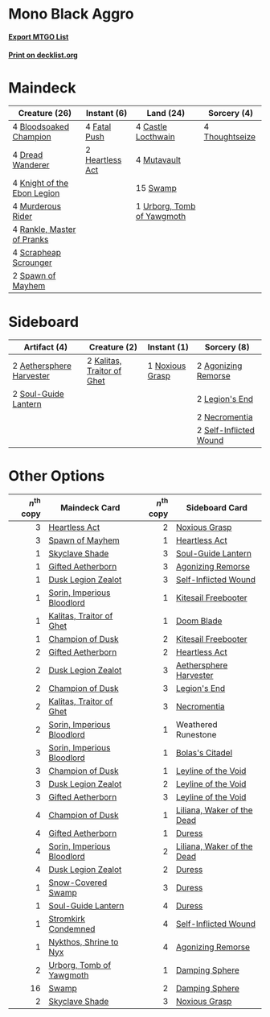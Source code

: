 # Mono Black Aggro

#### [Export MTGO List](../collection/Mono%20Black%20Aggro/Mono%20Black%20Aggro.txt)
#### [Print on decklist.org](http://decklist.org/?deckmain=4%09Bloodsoaked%20Champion%0A4%09Castle%20Locthwain%0A4%09Dread%20Wanderer%0A4%09Fatal%20Push%0A2%09Heartless%20Act%0A4%09Knight%20of%20the%20Ebon%20Legion%0A4%09Murderous%20Rider%0A4%09Mutavault%0A4%09Rankle,%20Master%20of%20Pranks%0A4%09Scrapheap%20Scrounger%0A2%09Spawn%20of%20Mayhem%0A15%09Swamp%0A4%09Thoughtseize%0A1%09Urborg,%20Tomb%20of%20Yawgmoth&deckside=2%09Aethersphere%20Harvester%0A2%09Agonizing%20Remorse%0A2%09Kalitas,%20Traitor%20of%20Ghet%0A2%09Legion's%20End%0A2%09Necromentia%0A1%09Noxious%20Grasp%0A2%09Self-Inflicted%20Wound%0A2%09Soul-Guide%20Lantern)
# Maindeck

|                                            Creature (26)                                             |                                       Instant (6)                                        |                                              Land (24)                                              |                                       Sorcery (4)                                       |
|------------------------------------------------------------------------------------------------------|------------------------------------------------------------------------------------------|-----------------------------------------------------------------------------------------------------|-----------------------------------------------------------------------------------------|
|4 [Bloodsoaked Champion](http://gatherer.wizards.com/Pages/Card/Details.aspx?multiverseid=386494)     |4 [Fatal Push](http://gatherer.wizards.com/Pages/Card/Details.aspx?multiverseid=423724)   |4 [Castle Locthwain](http://gatherer.wizards.com/Pages/Card/Details.aspx?multiverseid=473203)        |4 [Thoughtseize](http://gatherer.wizards.com/Pages/Card/Details.aspx?multiverseid=438676)|
|4 [Dread Wanderer](http://gatherer.wizards.com/Pages/Card/Details.aspx?multiverseid=426790)           |2 [Heartless Act](http://gatherer.wizards.com/Pages/Card/Details.aspx?multiverseid=479611)|4 [Mutavault](http://gatherer.wizards.com/Pages/Card/Details.aspx?multiverseid=370733)               |                                                                                         |
|4 [Knight of the Ebon Legion](http://gatherer.wizards.com/Pages/Card/Details.aspx?multiverseid=466859)|                                                                                          |15 [Swamp](http://gatherer.wizards.com/Pages/Card/Details.aspx?multiverseid=439858)                  |                                                                                         |
|4 [Murderous Rider](http://gatherer.wizards.com/Pages/Card/Details.aspx?multiverseid=473059)          |                                                                                          |1 [Urborg, Tomb of Yawgmoth](http://gatherer.wizards.com/Pages/Card/Details.aspx?multiverseid=383425)|                                                                                         |
|4 [Rankle, Master of Pranks](http://gatherer.wizards.com/Pages/Card/Details.aspx?multiverseid=473063) |                                                                                          |                                                                                                     |                                                                                         |
|4 [Scrapheap Scrounger](http://gatherer.wizards.com/Pages/Card/Details.aspx?multiverseid=417804)      |                                                                                          |                                                                                                     |                                                                                         |
|2 [Spawn of Mayhem](http://gatherer.wizards.com/Pages/Card/Details.aspx?multiverseid=457229)          |                                                                                          |                                                                                                     |                                                                                         |


# Sideboard

|                                           Artifact (4)                                            |                                            Creature (2)                                             |                                       Instant (1)                                        |                                           Sorcery (8)                                           |
|---------------------------------------------------------------------------------------------------|-----------------------------------------------------------------------------------------------------|------------------------------------------------------------------------------------------|-------------------------------------------------------------------------------------------------|
|2 [Aethersphere Harvester](http://gatherer.wizards.com/Pages/Card/Details.aspx?multiverseid=423809)|2 [Kalitas, Traitor of Ghet](http://gatherer.wizards.com/Pages/Card/Details.aspx?multiverseid=407596)|1 [Noxious Grasp](http://gatherer.wizards.com/Pages/Card/Details.aspx?multiverseid=466864)|2 [Agonizing Remorse](http://gatherer.wizards.com/Pages/Card/Details.aspx?multiverseid=476334)   |
|2 [Soul-Guide Lantern](http://gatherer.wizards.com/Pages/Card/Details.aspx?multiverseid=476488)    |                                                                                                     |                                                                                          |2 [Legion's End](http://gatherer.wizards.com/Pages/Card/Details.aspx?multiverseid=466860)        |
|                                                                                                   |                                                                                                     |                                                                                          |2 [Necromentia](http://gatherer.wizards.com/Pages/Card/Details.aspx?multiverseid=485439)         |
|                                                                                                   |                                                                                                     |                                                                                          |2 [Self-Inflicted Wound](http://gatherer.wizards.com/Pages/Card/Details.aspx?multiverseid=394686)|


# Other Options

|*n*<sup>th</sup> copy|                                            Maindeck Card                                            |*n*<sup>th</sup> copy|                                           Sideboard Card                                            |
|--------------------:|-----------------------------------------------------------------------------------------------------|--------------------:|-----------------------------------------------------------------------------------------------------|
|                    3|[Heartless Act](http://gatherer.wizards.com/Pages/Card/Details.aspx?multiverseid=479611)             |                    2|[Noxious Grasp](http://gatherer.wizards.com/Pages/Card/Details.aspx?multiverseid=466864)             |
|                    3|[Spawn of Mayhem](http://gatherer.wizards.com/Pages/Card/Details.aspx?multiverseid=457229)           |                    1|[Heartless Act](http://gatherer.wizards.com/Pages/Card/Details.aspx?multiverseid=479611)             |
|                    1|[Skyclave Shade](http://gatherer.wizards.com/Pages/Card/Details.aspx?multiverseid=491763)            |                    3|[Soul-Guide Lantern](http://gatherer.wizards.com/Pages/Card/Details.aspx?multiverseid=476488)        |
|                    1|[Gifted Aetherborn](http://gatherer.wizards.com/Pages/Card/Details.aspx?multiverseid=423728)         |                    3|[Agonizing Remorse](http://gatherer.wizards.com/Pages/Card/Details.aspx?multiverseid=476334)         |
|                    1|[Dusk Legion Zealot](http://gatherer.wizards.com/Pages/Card/Details.aspx?multiverseid=442078)        |                    3|[Self-Inflicted Wound](http://gatherer.wizards.com/Pages/Card/Details.aspx?multiverseid=394686)      |
|                    1|[Sorin, Imperious Bloodlord](http://gatherer.wizards.com/Pages/Card/Details.aspx?multiverseid=466869)|                    1|[Kitesail Freebooter](http://gatherer.wizards.com/Pages/Card/Details.aspx?multiverseid=435264)       |
|                    1|[Kalitas, Traitor of Ghet](http://gatherer.wizards.com/Pages/Card/Details.aspx?multiverseid=407596)  |                    1|[Doom Blade](http://gatherer.wizards.com/Pages/Card/Details.aspx?multiverseid=247322)                |
|                    1|[Champion of Dusk](http://gatherer.wizards.com/Pages/Card/Details.aspx?multiverseid=439721)          |                    2|[Kitesail Freebooter](http://gatherer.wizards.com/Pages/Card/Details.aspx?multiverseid=435264)       |
|                    2|[Gifted Aetherborn](http://gatherer.wizards.com/Pages/Card/Details.aspx?multiverseid=423728)         |                    2|[Heartless Act](http://gatherer.wizards.com/Pages/Card/Details.aspx?multiverseid=479611)             |
|                    2|[Dusk Legion Zealot](http://gatherer.wizards.com/Pages/Card/Details.aspx?multiverseid=442078)        |                    3|[Aethersphere Harvester](http://gatherer.wizards.com/Pages/Card/Details.aspx?multiverseid=423809)    |
|                    2|[Champion of Dusk](http://gatherer.wizards.com/Pages/Card/Details.aspx?multiverseid=439721)          |                    3|[Legion's End](http://gatherer.wizards.com/Pages/Card/Details.aspx?multiverseid=466860)              |
|                    2|[Kalitas, Traitor of Ghet](http://gatherer.wizards.com/Pages/Card/Details.aspx?multiverseid=407596)  |                    3|[Necromentia](http://gatherer.wizards.com/Pages/Card/Details.aspx?multiverseid=485439)               |
|                    2|[Sorin, Imperious Bloodlord](http://gatherer.wizards.com/Pages/Card/Details.aspx?multiverseid=466869)|                    1|Weathered Runestone                                                                                  |
|                    3|[Sorin, Imperious Bloodlord](http://gatherer.wizards.com/Pages/Card/Details.aspx?multiverseid=466869)|                    1|[Bolas's Citadel](http://gatherer.wizards.com/Pages/Card/Details.aspx?multiverseid=461006)           |
|                    3|[Champion of Dusk](http://gatherer.wizards.com/Pages/Card/Details.aspx?multiverseid=439721)          |                    1|[Leyline of the Void](http://gatherer.wizards.com/Pages/Card/Details.aspx?multiverseid=107682)       |
|                    3|[Dusk Legion Zealot](http://gatherer.wizards.com/Pages/Card/Details.aspx?multiverseid=442078)        |                    2|[Leyline of the Void](http://gatherer.wizards.com/Pages/Card/Details.aspx?multiverseid=107682)       |
|                    3|[Gifted Aetherborn](http://gatherer.wizards.com/Pages/Card/Details.aspx?multiverseid=423728)         |                    3|[Leyline of the Void](http://gatherer.wizards.com/Pages/Card/Details.aspx?multiverseid=107682)       |
|                    4|[Champion of Dusk](http://gatherer.wizards.com/Pages/Card/Details.aspx?multiverseid=439721)          |                    1|[Liliana, Waker of the Dead](http://gatherer.wizards.com/Pages/Card/Details.aspx?multiverseid=485431)|
|                    4|[Gifted Aetherborn](http://gatherer.wizards.com/Pages/Card/Details.aspx?multiverseid=423728)         |                    1|[Duress](http://gatherer.wizards.com/Pages/Card/Details.aspx?multiverseid=14557)                     |
|                    4|[Sorin, Imperious Bloodlord](http://gatherer.wizards.com/Pages/Card/Details.aspx?multiverseid=466869)|                    2|[Liliana, Waker of the Dead](http://gatherer.wizards.com/Pages/Card/Details.aspx?multiverseid=485431)|
|                    4|[Dusk Legion Zealot](http://gatherer.wizards.com/Pages/Card/Details.aspx?multiverseid=442078)        |                    2|[Duress](http://gatherer.wizards.com/Pages/Card/Details.aspx?multiverseid=14557)                     |
|                    1|[Snow-Covered Swamp](http://gatherer.wizards.com/Pages/Card/Details.aspx?multiverseid=121256)        |                    3|[Duress](http://gatherer.wizards.com/Pages/Card/Details.aspx?multiverseid=14557)                     |
|                    1|[Soul-Guide Lantern](http://gatherer.wizards.com/Pages/Card/Details.aspx?multiverseid=476488)        |                    4|[Duress](http://gatherer.wizards.com/Pages/Card/Details.aspx?multiverseid=14557)                     |
|                    1|[Stromkirk Condemned](http://gatherer.wizards.com/Pages/Card/Details.aspx?multiverseid=414402)       |                    4|[Self-Inflicted Wound](http://gatherer.wizards.com/Pages/Card/Details.aspx?multiverseid=394686)      |
|                    1|[Nykthos, Shrine to Nyx](http://gatherer.wizards.com/Pages/Card/Details.aspx?multiverseid=373713)    |                    4|[Agonizing Remorse](http://gatherer.wizards.com/Pages/Card/Details.aspx?multiverseid=476334)         |
|                    2|[Urborg, Tomb of Yawgmoth](http://gatherer.wizards.com/Pages/Card/Details.aspx?multiverseid=383425)  |                    1|[Damping Sphere](http://gatherer.wizards.com/Pages/Card/Details.aspx?multiverseid=443101)            |
|                   16|[Swamp](http://gatherer.wizards.com/Pages/Card/Details.aspx?multiverseid=439858)                     |                    2|[Damping Sphere](http://gatherer.wizards.com/Pages/Card/Details.aspx?multiverseid=443101)            |
|                    2|[Skyclave Shade](http://gatherer.wizards.com/Pages/Card/Details.aspx?multiverseid=491763)            |                    3|[Noxious Grasp](http://gatherer.wizards.com/Pages/Card/Details.aspx?multiverseid=466864)             |

